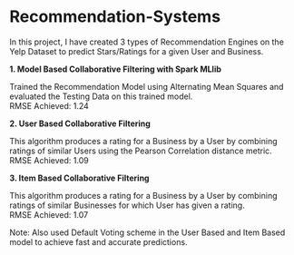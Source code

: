 # Recommendation-Systems
In this project, I have created 3 types of Recommendation Engines on the Yelp Dataset to predict Stars/Ratings for a given User and Business.

__1. Model Based Collaborative Filtering with Spark MLlib__

Trained the Recommendation Model using Alternating Mean Squares and evaluated the Testing Data on this trained model.  
RMSE Achieved: 1.24

__2. User Based Collaborative Filtering__

This algorithm produces a rating for a Business by a User by combining ratings of similar Users using the Pearson Correlation distance metric.   
RMSE Achieved: 1.09

__3. Item Based Collaborative Filtering__

This algorithm produces a rating for a Business by a User by combining ratings of similar Businesses for which User has given a rating.  
RMSE Achieved: 1.07

Note: Also used Default Voting scheme in the User Based and Item Based model to achieve fast and accurate predictions.

